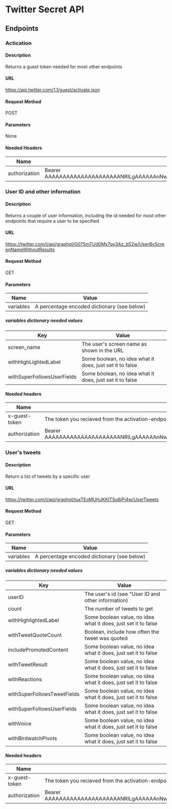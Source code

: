 # Twitter Secret API

## Endpoints

### Actication

#### Description
Returns a guest token needed for most other endpoints

#### URL
https://api.twitter.com/1.1/guest/activate.json

#### Request Method
POST

#### Parameters
None

#### Needed Headers
|Name|Value|
|----|-----|
|authorization|Bearer AAAAAAAAAAAAAAAAAAAAANRILgAAAAAAnNwIzUejRCOuH5E6I8xnZz4puTs%3D1Zv7ttfk8LF81IUq16cHjhLTvJu4FA33AGWWjCpTnA|

### User ID and other information

#### Description
Returns a couple of user information, including the id needed for most other endpoints that require a user to be specified

#### URL
https://twitter.com/i/api/graphql/G07SmTUd0Mx7qy3Az_b52w/UserByScreenNameWithoutResults

#### Request Method
GET

#### Parameters
|Name|Value|
|----|-----|
|variables|A percentage encoded dictionary (see below)|

##### variables dictionary needed values
|Key|Value|
|---|-----|
|screen_name|The user's screen name as shown in the URL|
|withHighLightedLabel|Some boolean, no idea what it does, just set it to false|
|withSuperFollowsUserFields|Some boolean, no idea what it does, just set it to false|

#### Needed headers
|Name|Value|
|----|-----|
|x-guest-token|The token you recieved from the activation-endpoint|
|authorization|Bearer AAAAAAAAAAAAAAAAAAAAANRILgAAAAAAnNwIzUejRCOuH5E6I8xnZz4puTs%3D1Zv7ttfk8LF81IUq16cHjhLTvJu4FA33AGWWjCpTnA|

### User's tweets

#### Description
Return a list of tweets by a specific user

#### URL
https://twitter.com/i/api/graphql/tuxTEoMUHJKKITSu6jPj4w/UserTweets

#### Request Method
GET

#### Parameters
|Name|Value|
|----|-----|
|variables|A percentage encoded dictionary (see below)|

##### variables dictionary needed values
|Key|Value|
|---|-----|
|userID|The user's id (see "User ID and other information)|
|count|The number of tweets to get|
|withHighlightedLabel|Some boolean value, no idea what it does, just set it to false|
|withTweetQuoteCount|Boolean, include how often the tweet was quoted|
|includePromotedContent|Some boolean value, no idea what it does, just set it to false|
|withTweetResult|Some boolean value, no idea what it does, just set it to false|
|withReactions|Some boolean value, no idea what it does, just set it to false|
|withSuperFollowsTweetFields|Some boolean value, no idea what it does, just set it to false|
|withSuperFollowsUserFields|Some boolean value, no idea what it does, just set it to false|
|withVoice|Some boolean value, no idea what it does, just set it to false|
|withBirdwatchPivots|Some boolean value, no idea what it does, just set it to false|

#### Needed headers
|Name|Value|
|----|-----|
|x-guest-token|The token you recieved from the activation-endpoint|
|authorization|Bearer AAAAAAAAAAAAAAAAAAAAANRILgAAAAAAnNwIzUejRCOuH5E6I8xnZz4puTs%3D1Zv7ttfk8LF81IUq16cHjhLTvJu4FA33AGWWjCpTnA|
